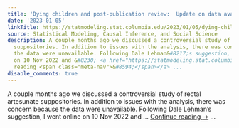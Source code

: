 ```yaml
---
title: 'Dying children and post-publication review:  Update on data availability'
date: '2023-01-05'
linkTitle: https://statmodeling.stat.columbia.edu/2023/01/05/dying-children-and-post-publication-review-update-on-data-availability/
source: Statistical Modeling, Causal Inference, and Social Science
description: A couple months ago we discussed a controversial study of rectal artesunate
  suppositories. In addition to issues with the analysis, there was concern because
  the data were unavailable. Following Dale Lehman&#8217;s suggestion, I went online
  on 10 Nov 2022 and &#8230; <a href="https://statmodeling.stat.columbia.edu/2023/01/05/dying-children-and-post-publication-review-update-on-data-availability/">Continue
  reading <span class="meta-nav">&#8594;</span></a> ...
disable_comments: true
---
```

A couple months ago we discussed a controversial study of rectal artesunate suppositories. In addition to issues with the analysis, there was concern because the data were unavailable. Following Dale Lehman&#8217;s suggestion, I went online on 10 Nov 2022 and &#8230; <a href="https://statmodeling.stat.columbia.edu/2023/01/05/dying-children-and-post-publication-review-update-on-data-availability/">Continue reading <span class="meta-nav">&#8594;</span></a> ...